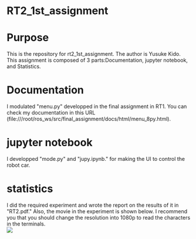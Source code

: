 # RT2_1st_assignment
# Purpose
This is the repository for rt2_1st_assignment. The author is Yusuke Kido. This assignment is composed of 3 parts:Documentation, jupyter notebook, and Statistics.

# Documentation
I modulated "menu.py" developped in the final assignment in RT1.
You can check my documentation in this URL (file:///root/ros_ws/src/final_assignment/docs/html/menu_8py.html).

# jupyter notebook
I developped "mode.py" and "jupy.ipynb." for making the UI to control the robot car.

# statistics
I did the required experiment and wrote the report on the results of it in "RT2.pdf."
Also, the movie in the experiment is shown below. I recommend you that you should change the resolution into 1080p to read the characters in the terminals.
<br>
[![](https://img.youtube.com/vi/eH144-QhtWo/0.jpg)](https://www.youtube.com/watch?v=eH144-QhtWo)
